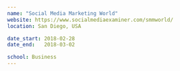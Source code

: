 ```yaml
---
name: "Social Media Marketing World"
website: https://www.socialmediaexaminer.com/smmworld/
location: San Diego, USA

date_start: 2018-02-28
date_end:   2018-03-02

school: Business
---
```

